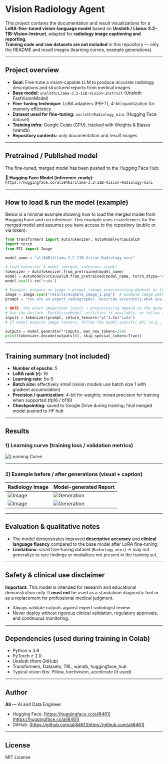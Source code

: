 # Vision Radiology Agent

This project contains the documentation and result visualizations for a **LoRA-fine-tuned vision-language model** based on **Unsloth / Llama-3.2-11B-Vision-Instruct**, adapted for **radiology image captioning and reporting**.  
**Training code and raw datasets are not included** in this repository — only the README and result images (learning curves, example generations).

---

## Project overview

- **Goal:** Fine-tune a vision-capable LLM to produce accurate radiology descriptions and structured reports from medical images.  
- **Base model:** `unsloth/Llama-3.2-11B-Vision-Instruct` (Unsloth FastVisionModel)  
- **Fine-tuning technique:** LoRA adapters (PEFT), 4-bit quantization for memory efficiency  
- **Dataset used for fine-tuning:** `unsloth/Radiology_mini` (Hugging Face dataset)  
- **Training infra:** Google Colab (GPU), tracked with Weights & Biases (wandb)  
- **Repository contents:** only documentation and result images

---

## Pretrained / Published model

The fine-tuned, merged model has been pushed to the Hugging Face Hub:

🔗 **Hugging Face Model (inference-ready):**  
`https://huggingface.co/ali8461/Llama-3.2-11B-Vision-Radiology-mini`

---

## How to load & run the model (example)

Below is a minimal example showing how to load the merged model from Hugging Face and run inference. This example uses `transformers` for the merged model and assumes you have access to the repository (public or via token).

```python
from transformers import AutoTokenizer, AutoModelForCausalLM
import torch
from PIL import Image

model_name = "ali8461/Llama-3.2-11B-Vision-Radiology-mini"

# Load tokenizer & model (merged, inference-ready)
tokenizer = AutoTokenizer.from_pretrained(model_name)
model = AutoModelForCausalLM.from_pretrained(model_name, torch_dtype="auto")
model.eval().to("cuda")

# Example: prepare an image + prompt (image preprocessing depends on tokenizer/model)
image = Image.open("results/example_image_1.png")  # example image path
prompt = "You are an expert radiographer. Describe accurately what you see in this image.\n\n### Image:\n"

# NOTE: the exact image+text inputs / preprocessing depend on the model/tokenizer implementation.
# Use the Unsloth `FastVisionModel` utilities if available, or follow the model card instructions.
inputs = tokenizer(prompt, return_tensors="pt").to("cuda")
# If model expects image tensors, follow the model-specific API (e.g., FastVisionModel.from_pretrained).

outputs = model.generate(**inputs, max_new_tokens=256)
print(tokenizer.decode(outputs[0], skip_special_tokens=True))
````

---

## Training summary (not included)

* **Number of epochs:** 5
* **LoRA rank (r):** 16
* **Learning rate:** 5e-5
* **Batch size:** effectively small (vision models use batch size 1 with gradient accumulation)
* **Precision / quantization:** 4-bit for weights; mixed precision for training when supported (fp16 / bf16)
* **Checkpointing:** saved to Google Drive during training; final merged model pushed to HF hub

---

## Results

### 1) Learning curve (training loss / validation metrics)

![Learning Curve](results/learning_curve.png)

---

### 2) Example before / after generations (visual + caption)



| Radiology Image                       | Model-generated Report                          |
| ------------------------------------- | ----------------------------------------------- |
| ![Image](results/image_1.png) | ![Generation](results/generation_1.png) |
| ![Image](results/image_2.png) | ![Generation](results/generation_2.png) |

---

## Evaluation & qualitative notes

* The model demonstrates improved **descriptive accuracy** and **clinical language fluency** compared to the base model after LoRA fine-tuning.
* **Limitations:** small fine-tuning dataset (`Radiology_mini`) → may not generalize to rare findings or modalities not present in the training set.

---

## Safety & clinical use disclaimer

**Important:** This model is intended for research and educational demonstration only. It **must not** be used as a standalone diagnostic tool or as a replacement for professional medical judgment.

* Always validate outputs against expert radiologist review.
* Never deploy without rigorous clinical validation, regulatory approvals, and continuous monitoring.

---

## Dependencies (used during training in Colab)

* Python ≥ 3.9
* PyTorch ≥ 2.0
* Unsloth (from GitHub)
* Transformers, Datasets, TRL, wandb, huggingface_hub
* Typical vision libs: Pillow, torchvision, accelerate (if used)

---

## Author

**Ali** — AI and Data Engineer

* Hugging Face: [https://huggingface.co/ali8461](https://huggingface.co/ali8461)
* GitHub: [https://github.com/ali8461](https://github.com/ali8461)

---

## License

MIT License
